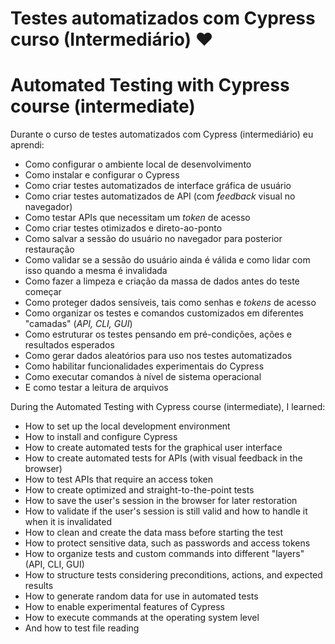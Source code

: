 # Testes automatizados com Cypress curso (Intermediário) ❤️
# Automated Testing with Cypress course (intermediate) 

Durante o curso de testes automatizados com Cypress (intermediário) eu aprendi:

- Como configurar o ambiente local de desenvolvimento
- Como instalar e configurar o Cypress
- Como criar testes automatizados de interface gráfica de usuário
- Como criar testes automatizados de API (com _feedback_ visual no navegador)
- Como testar APIs que necessitam um _token_ de acesso
- Como criar testes otimizados e direto-ao-ponto
- Como salvar a sessão do usuário no navegador para posterior restauração
- Como validar se a sessão do usuário ainda é válida e como lidar com isso quando a mesma é invalidada
- Como fazer a limpeza e criação da massa de dados antes do teste começar
- Como proteger dados sensíveis, tais como senhas e _tokens_ de acesso
- Como organizar os testes e comandos customizados em diferentes "camadas" (_API, CLI, GUI_)
- Como estruturar os testes pensando em pré-condições, ações e resultados esperados
- Como gerar dados aleatórios para uso nos testes automatizados
- Como habilitar funcionalidades experimentais do Cypress
- Como executar comandos à nível de sistema operacional
- E como testar a leitura de arquivos

During the Automated Testing with Cypress course (intermediate), I learned:

- How to set up the local development environment
- How to install and configure Cypress
- How to create automated tests for the graphical user interface
- How to create automated tests for APIs (with visual feedback in the browser)
- How to test APIs that require an access token
- How to create optimized and straight-to-the-point tests
- How to save the user's session in the browser for later restoration
- How to validate if the user's session is still valid and how to handle it when it is invalidated
- How to clean and create the data mass before starting the test
- How to protect sensitive data, such as passwords and access tokens
- How to organize tests and custom commands into different "layers" (API, CLI, GUI)
- How to structure tests considering preconditions, actions, and expected results
- How to generate random data for use in automated tests
- How to enable experimental features of Cypress
- How to execute commands at the operating system level
- And how to test file reading
